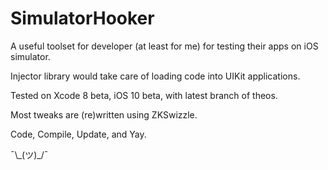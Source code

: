 SimulatorHooker
==========

A useful toolset for developer (at least for me) for testing their apps on iOS simulator.

Injector library would take care of loading code into UIKit applications.

Tested on Xcode 8 beta, iOS 10 beta, with latest branch of theos.

Most tweaks are (re)written using ZKSwizzle.

Code, Compile, Update, and Yay.

¯\\\_(ツ)\_/¯